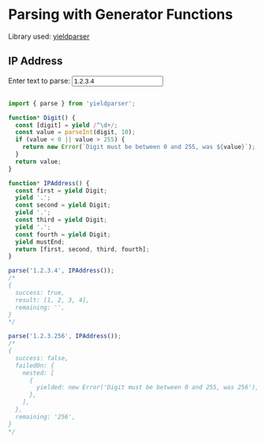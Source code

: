 # Parsing with Generator Functions

Library used: [yieldparser](https://github.com/JavaScriptRegenerated/yieldparser)

## IP Address

<form class="Y">
<label for=parsing-ip-address-input>Enter text to parse:</label> <input id=parsing-ip-address-input type=text value="1.2.3.4">
<output id=parsing-ip-address-output><pre><code class="target language-json"></code></pre></output>
</form>

```js
import { parse } from 'yieldparser';

function* Digit() {
  const [digit] = yield /^\d+/;
  const value = parseInt(digit, 10);
  if (value < 0 || value > 255) {
    return new Error(`Digit must be between 0 and 255, was ${value}`);
  }
  return value;
}

function* IPAddress() {
  const first = yield Digit;
  yield '.';
  const second = yield Digit;
  yield '.';
  const third = yield Digit;
  yield '.';
  const fourth = yield Digit;
  yield mustEnd;
  return [first, second, third, fourth];
}

parse('1.2.3.4', IPAddress());
/*
{
  success: true,
  result: [1, 2, 3, 4],
  remaining: '',
}
*/

parse('1.2.3.256', IPAddress());
/*
{
  success: false,
  failedOn: {
    nested: [
      {
        yielded: new Error('Digit must be between 0 and 255, was 256'),
      },
    ],
  },
  remaining: '256',
}
*/
```
